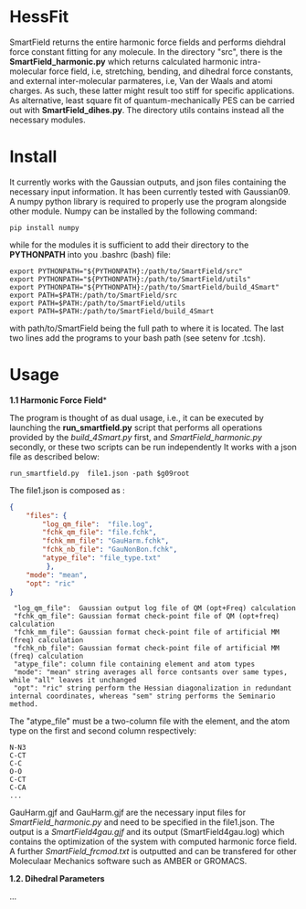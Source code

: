 # HessFit

SmartField returns the entire harmonic force fields and performs diehdral force constant fitting for any molecule. 
In the directory "src", there is the **SmartField_harmonic.py** which returns calculated harmonic intra-molecular force field, i.e, stretching, bending, and dihedral force constants, and external inter-molecular parmateres, i.e, Van der Waals and atomi charges. As such, these latter might result too stiff for specific applications. 
As alternative, least square fit of quantum-mechanically PES can be carried out with **SmartField_dihes.py**. 
The directory utils contains instead all the necessary modules.

# Install 

It currently works with the Gaussian outputs, and json files containing the necessary input information. It has been currently tested with Gaussian09. 
A numpy python library is required to properly use the program alongside other module.
Numpy can be installed by the following command:
```
pip install numpy
```
while for the modules it is sufficient to add their directory to the **PYTHONPATH** into you .bashrc (bash) file:
```
export PYTHONPATH="${PYTHONPATH}:/path/to/SmartField/src"
export PYTHONPATH="${PYTHONPATH}:/path/to/SmartField/utils"
export PYTHONPATH="${PYTHONPATH}:/path/to/SmartField/build_4Smart"
export PATH=$PATH:/path/to/SmartField/src
export PATH=$PATH:/path/to/SmartField/utils
export PATH=$PATH:/path/to/SmartField/build_4Smart
```
with path/to/SmartField being the full path to where it is located. 
The last two lines add the programs to your bash path (see setenv for .tcsh).

# Usage 

**1.1 Harmonic Force Field***

The program is thought of as dual usage, i.e., it can be executed by launching the **run_smartfield.py** script that performs all 
operations provided by the *build_4Smart.py* first, and *SmartField_harmonic.py* secondly, or these two scripts can be run independently
It works with a json file as described below:

```
run_smartfield.py  file1.json -path $g09root
```

The file1.json is composed as :

```json
{
    "files": {
        "log_qm_file":  "file.log",
        "fchk_qm_file": "file.fchk",
        "fchk_mm_file": "GauHarm.fchk",
        "fchk_nb_file": "GauNonBon.fchk",
        "atype_file": "file_type.txt"
         },
    "mode": "mean",
    "opt": "ric"
}
```

```
 "log_qm_file":  Gaussian output log file of QM (opt+Freq) calculation
 "fchk_qm_file": Gaussian format check-point file of QM (opt+freq) calculation
 "fchk_mm_file": Gaussian format check-point file of artificial MM (freq) calculation
 "fchk_nb_file": Gaussian format check-point file of artificial MM (freq) calculation
 "atype_file": column file containing element and atom types
 "mode": "mean" string averages all force contsants over same types, while "all" leaves it unchanged
 "opt": "ric" string perform the Hessian diagonalization in redundant internal coordinates, whereas "sem" string performs the Seminario method. 
```

The "atype_file" must be a two-column file with the element, and the atom type on the first and second column respectively: 

```
N-N3
C-CT
C-C 
O-O 
C-CT
C-CA
...
```


GauHarm.gjf and GauHarm.gjf are the necessary input files for *SmartField_harmonic.py* and need to be specified in the file1.json.
The output is a *SmartField4gau.gjf* and its output (SmartField4gau.log) which contains the optimization of the system with computed harmonic force field. 
A further *SmartField_frcmod.txt* is outputted and can be transfered for other Moleculaar Mechanics software such as AMBER or GROMACS.


**1.2. Dihedral Parameters**

...


